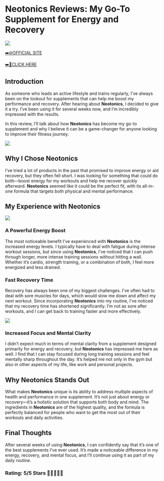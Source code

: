 # **Neotonics Reviews**: My Go-To Supplement for Energy and Recovery

[![](https://static.vecteezy.com/system/resources/thumbnails/019/896/014/small/buy-now-gradient-button-with-cart-symbol-buy-now-illustration-png.png)](https://edetoop.top/lander/sugarpreland-1/neoton.html) 

[➡️🌐OFFICIAL SITE](https://edetoop.top/lander/sugarpreland-1/neoton.html) 

[➡️🔗CLICK HERE](https://edetoop.top/lander/sugarpreland-1/neoton.html) 


## Introduction

As someone who leads an active lifestyle and trains regularly, I’ve always been on the lookout for supplements that can help me boost my performance and recovery. After hearing about **Neotonics**, I decided to give it a try. I’ve been using it for several weeks now, and I’m incredibly impressed with the results.

In this review, I’ll talk about how **Neotonics** has become my go-to supplement and why I believe it can be a game-changer for anyone looking to improve their fitness journey.

[![](https://wallpapers.com/images/hd/red-order-now-button-udg4jcj4arvn8b0n-2.png)](https://edetoop.top/lander/sugarpreland-1/neoton.html)  

## Why I Chose **Neotonics**

I’ve tried a lot of products in the past that promised to improve energy or aid recovery, but they often fell short. I was looking for something that could do both—boost energy for my workouts and help me recover quickly afterward. **Neotonics** seemed like it could be the perfect fit, with its all-in-one formula that targets both physical and mental performance.

## My Experience with **Neotonics**

[![](https://static.vecteezy.com/system/resources/thumbnails/019/896/014/small/buy-now-gradient-button-with-cart-symbol-buy-now-illustration-png.png)](https://edetoop.top/lander/sugarpreland-1/neoton.html)

### A Powerful Energy Boost

The most noticeable benefit I’ve experienced with **Neotonics** is the increased energy levels. I typically have to deal with fatigue during intense workout sessions, but since using **Neotonics**, I’ve noticed that I can push through longer, more intense training sessions without hitting a wall. Whether it’s cardio, strength training, or a combination of both, I feel more energized and less drained.

### Fast Recovery Time

Recovery has always been one of my biggest challenges. I’ve often had to deal with sore muscles for days, which would slow me down and affect my next workout. Since incorporating **Neotonics** into my routine, I’ve noticed that my recovery time has shortened significantly. I’m not as sore after workouts, and I can get back to training faster and more effectively.

[![](https://wallpapers.com/images/hd/red-order-now-button-udg4jcj4arvn8b0n-2.png)](https://edetoop.top/lander/sugarpreland-1/neoton.html)  

### Increased Focus and Mental Clarity

I didn’t expect much in terms of mental clarity from a supplement designed primarily for energy and recovery, but **Neotonics** has impressed me here as well. I find that I can stay focused during long training sessions and feel mentally sharp throughout the day. It’s helped me not only in the gym but also in other aspects of my life, like work and personal projects.

## Why **Neotonics** Stands Out

What makes **Neotonics** unique is its ability to address multiple aspects of health and performance in one supplement. It’s not just about energy or recovery—it’s a holistic solution that supports both body and mind. The ingredients in **Neotonics** are of the highest quality, and the formula is perfectly balanced for people who want to get the most out of their workouts and daily activities.

## Final Thoughts

After several weeks of using **Neotonics**, I can confidently say that it’s one of the best supplements I’ve ever used. It’s made a noticeable difference in my energy, recovery, and mental focus, and I’ll continue using it as part of my daily routine.

### Rating: 5/5 Stars 🌟🌟🌟🌟🌟
